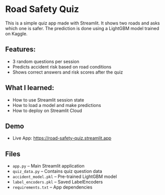 # Road Safety Quiz
This is a simple quiz app made with Streamlit.
It shows two roads and asks which one is safer.
The prediction is done using a LightGBM model trained on Kaggle.

## Features:
- 3 random questions per session
- Predicts accident risk based on road conditions
- Shows correct answers and risk scores after the quiz

## What I learned:
- How to use Streamlit session state
- How to load a model and make predictions
- How to deploy on Streamlit Cloud

## Demo
- Live App: https://road-safety-quiz.streamlit.app

## Files
- `app.py` – Main Streamlit application
- `quiz_data.py` – Contains quiz question data
- `accident_model.pkl` – Pre-trained LightGBM model
- `label_encoders.pkl` – Saved LabelEncoders
- `requirements.txt` – App dependencies
